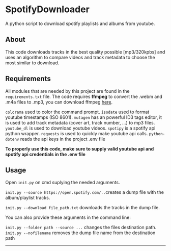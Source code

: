 # SpotifyDownloader
A python script to download spotify playlists and albums from youtube.

## About
This code downloads tracks in the best quality possible [mp3/320kpbs] and uses an algorithm to compare videos and track metadata to choose the most similar to download.

## Requirements
All modules that are needed by this project are found in the `requirements.txt` file. The code requires **ffmpeg** to convert the .webm and .m4a files to .mp3, you can download ffmpeg [here](http://ffmpeg.org/download.html).

`colorama` used to color the command prompt.
`isodate` used to format youtube timestamps (ISO 8601).
`mutagen` has an powerful ID3 tags editor, it is used to add track metadata (cover art, track number, ...) to mp3 files.
`youtube_dl` is used to download youtube videos.
`spotipy` is a spotify api python wrapper.
`requests` is used to quickly make youtube api calls.
`python-dotenv` reads the api keys in the project .env file

**To properly use this code, make sure to supply valid youtube api and spotify api credentials in the .env file**

## Usage
Open `init.py` on cmd suplying the needed arguments.

`init.py --source https://open.spotify.com/..`creates a dump file with the album/playlist tracks.

`init.py --download file_path.txt` downloads the tracks in the dump file.

You can also provide these arguments in the command line:

`init.py --folder path --source ...` changes the files destination path.
`init.py --nofilename` removes the dump file name from the destination path

***

